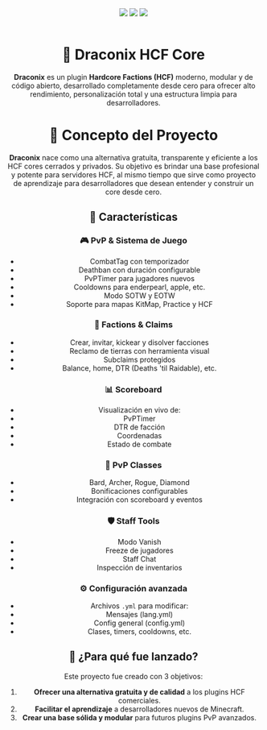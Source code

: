 <div align="center">

<img src="https://img.shields.io/badge/Minecraft-1.8.8-green?style=flat-square">
<img src="https://img.shields.io/badge/Java-8-blue?style=flat-square">
<img src="https://img.shields.io/github/license/zenthor-dev/Draconix?style=flat-square">
<br><br>

# 🐉 Draconix HCF Core
**Draconix** es un plugin **Hardcore Factions (HCF)** moderno, modular y de código abierto, desarrollado completamente desde cero para ofrecer alto rendimiento, personalización total y una estructura limpia para desarrolladores.

# 🌟 Concepto del Proyecto
**Draconix** nace como una alternativa gratuita, transparente y eficiente a los HCF cores cerrados y privados. Su objetivo es brindar una base profesional y potente para servidores HCF, al mismo tiempo que sirve como proyecto de aprendizaje para desarrolladores que desean entender y construir un core desde cero.

## 🚀 Características

### 🎮 PvP & Sistema de Juego
- CombatTag con temporizador
- Deathban con duración configurable
- PvPTimer para jugadores nuevos
- Cooldowns para enderpearl, apple, etc.
- Modo SOTW y EOTW
- Soporte para mapas KitMap, Practice y HCF

### 🏰 Factions & Claims
- Crear, invitar, kickear y disolver facciones
- Reclamo de tierras con herramienta visual
- Subclaims protegidos
- Balance, home, DTR (Deaths 'til Raidable), etc.

### 📊 Scoreboard
- Visualización en vivo de:
- PvPTimer
- DTR de facción
- Coordenadas
- Estado de combate

### 💎 PvP Classes
- Bard, Archer, Rogue, Diamond
- Bonificaciones configurables
- Integración con scoreboard y eventos

### 🛡️ Staff Tools
- Modo Vanish
- Freeze de jugadores
- Staff Chat
- Inspección de inventarios

### ⚙️ Configuración avanzada
- Archivos `.yml` para modificar:
- Mensajes (lang.yml)
- Config general (config.yml)
- Clases, timers, cooldowns, etc.

## 🧠 ¿Para qué fue lanzado?

Este proyecto fue creado con 3 objetivos:

1. **Ofrecer una alternativa gratuita y de calidad** a los plugins HCF comerciales.
2. **Facilitar el aprendizaje** a desarrolladores nuevos de Minecraft.
3. **Crear una base sólida y modular** para futuros plugins PvP avanzados.
